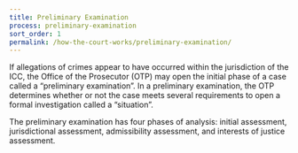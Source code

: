 ```yaml
---
title: Preliminary Examination
process: preliminary-examination
sort_order: 1
permalink: /how-the-court-works/preliminary-examination/
---
```



If allegations of crimes appear to have occurred within the jurisdiction of the ICC, the Office of the Prosecutor (OTP) may open the initial phase of a case called a “preliminary examination”. In a preliminary examination, the OTP determines whether or not the case meets several requirements to open a formal investigation called a “situation”.&nbsp;

The preliminary examination has four phases of analysis: initial assessment, jurisdictional assessment, admissibility assessment, and interests of justice assessment.&nbsp;